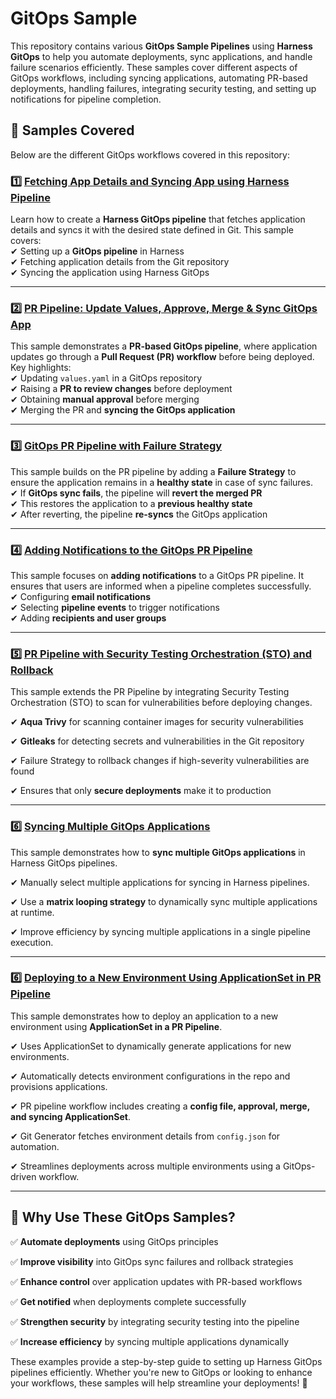 # GitOps Sample  

This repository contains various **GitOps Sample Pipelines** using **Harness GitOps** to help you automate deployments, sync applications, and handle failure scenarios efficiently. These samples cover different aspects of GitOps workflows, including syncing applications, automating PR-based deployments, handling failures, integrating security testing, and setting up notifications for pipeline completion.

## 🚀 Samples Covered  

Below are the different GitOps workflows covered in this repository:

### 1️⃣ [Fetching App Details and Syncing App using Harness Pipeline](https://github.com/harness-community/Gitops-Samples/tree/gitops-1/Fetch-App-Sync)  
Learn how to create a **Harness GitOps pipeline** that fetches application details and syncs it with the desired state defined in Git. 
This sample covers:  
✔ Setting up a **GitOps pipeline** in Harness  
✔ Fetching application details from the Git repository  
✔ Syncing the application using Harness GitOps  

---

### 2️⃣ [PR Pipeline: Update Values, Approve, Merge & Sync GitOps App](https://github.com/harness-community/Gitops-Samples/tree/main/PR-Pipeline)  
This sample demonstrates a **PR-based GitOps pipeline**, where application updates go through a **Pull Request (PR) workflow** before being deployed. 
Key highlights:  
✔ Updating `values.yaml` in a GitOps repository  
✔ Raising a **PR to review changes** before deployment  
✔ Obtaining **manual approval** before merging  
✔ Merging the PR and **syncing the GitOps application**  

---

### 3️⃣ [GitOps PR Pipeline with Failure Strategy](https://github.com/harness-community/Gitops-Samples/tree/main/Failure-Strategy-PR-Pipeline)  
This sample builds on the PR pipeline by adding a **Failure Strategy** to ensure the application remains in a **healthy state** in case of sync failures.  
✔ If **GitOps sync fails**, the pipeline will **revert the merged PR**  
✔ This restores the application to a **previous healthy state**  
✔ After reverting, the pipeline **re-syncs** the GitOps application  

---

### 4️⃣ [Adding Notifications to the GitOps PR Pipeline](https://github.com/harness-community/Gitops-Samples/tree/main/Notifications-PR-Pipeline)  
This sample focuses on **adding notifications** to a GitOps PR pipeline. It ensures that users are informed when a pipeline completes successfully.  
✔ Configuring **email notifications**  
✔ Selecting **pipeline events** to trigger notifications  
✔ Adding **recipients and user groups**  

---

### 5️⃣ [PR Pipeline with Security Testing Orchestration (STO) and Rollback](https://github.com/harness-community/Gitops-Samples/tree/main/PR-Pipeline-STO)
This sample extends the PR Pipeline by integrating Security Testing Orchestration (STO) to scan for vulnerabilities before deploying changes.

✔ **Aqua Trivy** for scanning container images for security vulnerabilities

✔ **Gitleaks** for detecting secrets and vulnerabilities in the Git repository

✔ Failure Strategy to rollback changes if high-severity vulnerabilities are found

✔ Ensures that only **secure deployments** make it to production

---

### 6️⃣ [Syncing Multiple GitOps Applications](https://github.com/harness-community/Gitops-Samples/tree/main/Syncing-multiple-apps)
This sample demonstrates how to **sync multiple GitOps applications** in Harness GitOps pipelines.

✔ Manually select multiple applications for syncing in Harness pipelines.

✔ Use a **matrix looping strategy** to dynamically sync multiple applications at runtime.

✔ Improve efficiency by syncing multiple applications in a single pipeline execution.

---

### 6️⃣ [ Deploying to a New Environment Using ApplicationSet in PR Pipeline](https://github.com/harness-community/Gitops-Samples/tree/main/Application-Set)

This sample demonstrates how to deploy an application to a new environment using **ApplicationSet in a PR Pipeline**.

✔ Uses ApplicationSet to dynamically generate applications for new environments.

✔ Automatically detects environment configurations in the repo and provisions applications.

✔ PR pipeline workflow includes creating a **config file, approval, merge, and syncing ApplicationSet**.

✔ Git Generator fetches environment details from `config.json` for automation.

✔ Streamlines deployments across multiple environments using a GitOps-driven workflow.

---

## 🎯 Why Use These GitOps Samples?  
✅ **Automate deployments** using GitOps principles  

✅ **Improve visibility** into GitOps sync failures and rollback strategies

✅ **Enhance control** over application updates with PR-based workflows  

✅ **Get notified** when deployments complete successfully

✅ **Strengthen security** by integrating security testing into the pipeline

✅ **Increase efficiency** by syncing multiple applications dynamically 

These examples provide a step-by-step guide to setting up Harness GitOps pipelines efficiently. Whether you're new to GitOps or looking to enhance your workflows, these samples will help streamline your deployments! 🚀

